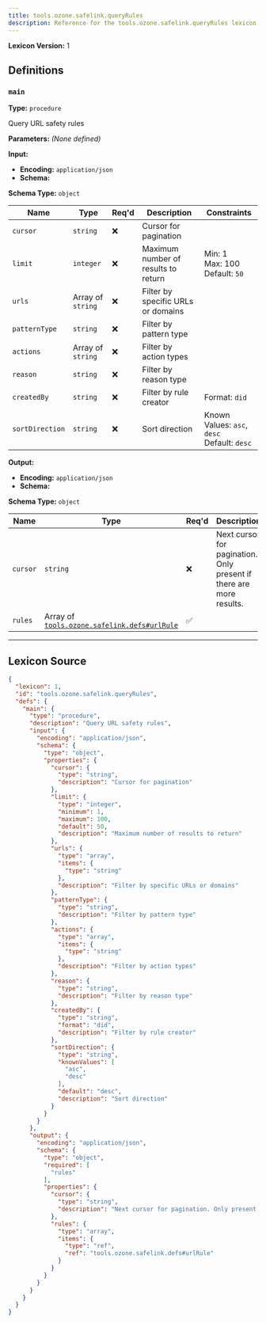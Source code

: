 ```yaml
---
title: tools.ozone.safelink.queryRules
description: Reference for the tools.ozone.safelink.queryRules lexicon
---
```

**Lexicon Version:** 1

## Definitions

<a name="main"></a>
### `main`

**Type:** `procedure`

Query URL safety rules

**Parameters:** _(None defined)_

**Input:**

- **Encoding:** `application/json`
- **Schema:**

**Schema Type:** `object`

| Name | Type | Req'd  | Description | Constraints |
|------|------|----------|-------------|-------------|
| `cursor` | `string` | ❌  | Cursor for pagination |  |
| `limit` | `integer` | ❌  | Maximum number of results to return | Min: 1<br/>Max: 100<br/>Default: `50` |
| `urls` | Array of `string` | ❌  | Filter by specific URLs or domains |  |
| `patternType` | `string` | ❌  | Filter by pattern type |  |
| `actions` | Array of `string` | ❌  | Filter by action types |  |
| `reason` | `string` | ❌  | Filter by reason type |  |
| `createdBy` | `string` | ❌  | Filter by rule creator | Format: `did` |
| `sortDirection` | `string` | ❌  | Sort direction | Known Values: `asc`, `desc`<br/>Default: `desc` |
**Output:**

- **Encoding:** `application/json`
- **Schema:**

**Schema Type:** `object`

| Name | Type | Req'd  | Description | Constraints |
|------|------|----------|-------------|-------------|
| `cursor` | `string` | ❌  | Next cursor for pagination. Only present if there are more results. |  |
| `rules` | Array of [`tools.ozone.safelink.defs#urlRule`](/tools/ozone/safelink/defs#urlRule) | ✅  |  |  |

---

## Lexicon Source
```json
{
  "lexicon": 1,
  "id": "tools.ozone.safelink.queryRules",
  "defs": {
    "main": {
      "type": "procedure",
      "description": "Query URL safety rules",
      "input": {
        "encoding": "application/json",
        "schema": {
          "type": "object",
          "properties": {
            "cursor": {
              "type": "string",
              "description": "Cursor for pagination"
            },
            "limit": {
              "type": "integer",
              "minimum": 1,
              "maximum": 100,
              "default": 50,
              "description": "Maximum number of results to return"
            },
            "urls": {
              "type": "array",
              "items": {
                "type": "string"
              },
              "description": "Filter by specific URLs or domains"
            },
            "patternType": {
              "type": "string",
              "description": "Filter by pattern type"
            },
            "actions": {
              "type": "array",
              "items": {
                "type": "string"
              },
              "description": "Filter by action types"
            },
            "reason": {
              "type": "string",
              "description": "Filter by reason type"
            },
            "createdBy": {
              "type": "string",
              "format": "did",
              "description": "Filter by rule creator"
            },
            "sortDirection": {
              "type": "string",
              "knownValues": [
                "asc",
                "desc"
              ],
              "default": "desc",
              "description": "Sort direction"
            }
          }
        }
      },
      "output": {
        "encoding": "application/json",
        "schema": {
          "type": "object",
          "required": [
            "rules"
          ],
          "properties": {
            "cursor": {
              "type": "string",
              "description": "Next cursor for pagination. Only present if there are more results."
            },
            "rules": {
              "type": "array",
              "items": {
                "type": "ref",
                "ref": "tools.ozone.safelink.defs#urlRule"
              }
            }
          }
        }
      }
    }
  }
}
```
